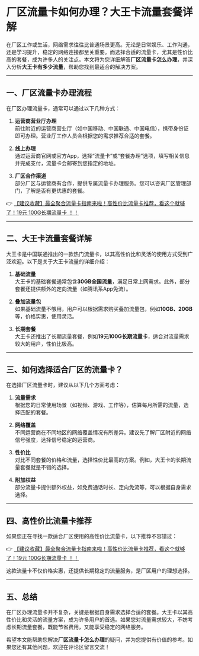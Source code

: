 # 厂区流量卡如何办理？大王卡流量套餐详解

在厂区工作或生活，网络需求往往比普通场景更高。无论是日常娱乐、工作沟通，还是学习提升，稳定的网络连接都至关重要。而选择合适的流量卡，尤其是性价比高的套餐，成为许多人的关注点。本文将为您详细解答**厂区流量卡怎么办理**，并深入分析**大王卡有多少流量**，帮助您找到最适合的解决方案。

---

## 一、厂区流量卡办理流程

在厂区办理流量卡，通常可以通过以下几种方式：

1. **运营商营业厅办理**  
   前往附近的运营商营业厅（如中国移动、中国联通、中国电信），携带身份证即可办理。营业厅工作人员会根据您的需求推荐合适的套餐。

2. **线上办理**  
   通过运营商官网或官方App，选择“流量卡”或“套餐办理”选项，填写相关信息并完成支付，流量卡会邮寄到您指定的地址。

3. **厂区合作渠道**  
   部分厂区与运营商有合作，提供专属流量卡办理服务。您可以咨询厂区管理部门，了解是否有更优惠的套餐。

👉 [【建议收藏】最全聚合流量卡指南来啦！高性价比流量卡推荐，看这个就够了！19元 100G长期流量卡 ！！](https://bit.ly/Liuliangka)

---

## 二、大王卡流量套餐详解

大王卡是中国联通推出的一款热门流量卡，以其高性价比和灵活的使用方式受到广泛欢迎。以下是关于大王卡流量的详细介绍：

1. **基础流量**  
   大王卡的基础套餐通常包含**30GB全国流量**，满足日常上网需求。此外，部分套餐还提供额外的定向流量（如腾讯系App免流）。

2. **叠加流量包**  
   如果基础流量不够用，用户可以根据需求购买叠加流量包，例如**10GB、20GB**等，价格实惠，使用灵活。

3. **长期套餐**  
   大王卡还推出了长期流量套餐，例如**19元100G长期流量卡**，适合对流量需求较大的用户，性价比极高。

---

## 三、如何选择适合厂区的流量卡？

在选择厂区流量卡时，建议从以下几个方面考虑：

1. **流量需求**  
   根据您的日常使用场景（如视频、游戏、工作等），估算每月所需的流量，选择匹配的套餐。

2. **网络覆盖**  
   不同运营商在不同地区的网络覆盖情况有所差异。建议先了解厂区附近的网络信号强度，选择信号稳定的运营商。

3. **性价比**  
   对比不同套餐的价格和流量，选择性价比最高的方案。例如，大王卡的长期流量套餐就是不错的选择。

4. **附加权益**  
   部分流量卡提供额外权益，如免费通话时长、定向免流等，可以根据自身需求选择。

---

## 四、高性价比流量卡推荐

如果您正在寻找一款适合厂区使用的高性价比流量卡，以下推荐不容错过：

👉 [【建议收藏】最全聚合流量卡指南来啦！高性价比流量卡推荐，看这个就够了！19元 100G长期流量卡 ！！](https://bit.ly/Liuliangka)

这款流量卡不仅价格实惠，还提供长期稳定的流量服务，是厂区用户的理想选择。

---

## 五、总结

在厂区办理流量卡并不复杂，关键是根据自身需求选择合适的套餐。大王卡以其高性价比和灵活的流量方案，成为许多用户的首选。如果您对流量需求较大，不妨考虑长期流量套餐，既能节省费用，又能享受稳定的网络服务。

希望本文能帮助您解决**厂区流量卡怎么办理**的疑问，并为您提供有价值的参考。如果您还有其他问题，欢迎在评论区留言交流！